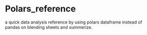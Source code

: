 # Polars_reference
a quick data analysis reference by using polars dataframe instead of pandas on blending sheets and summerize.
